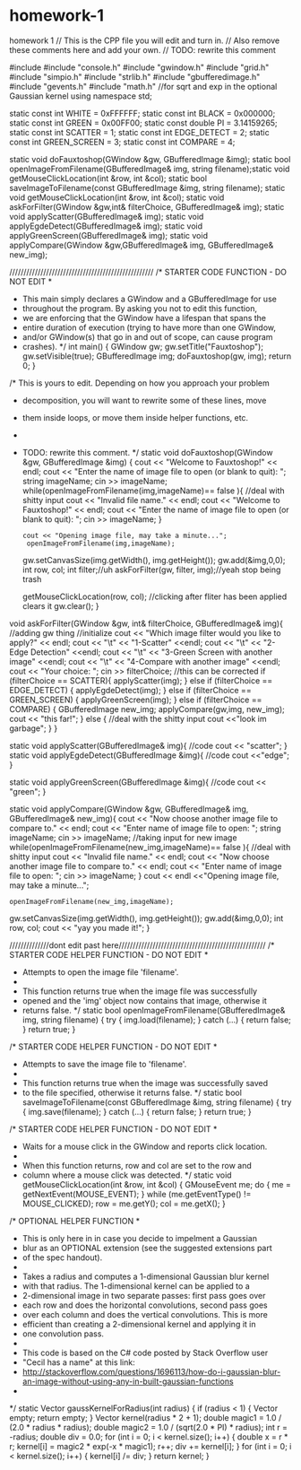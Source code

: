 # homework-1
homework 1
// This is the CPP file you will edit and turn in.
// Also remove these comments here and add your own.
// TODO: rewrite this comment

#include <iostream>
#include "console.h"
#include "gwindow.h"
#include "grid.h"
#include "simpio.h"
#include "strlib.h"
#include "gbufferedimage.h"
#include "gevents.h"
#include "math.h" //for sqrt and exp in the optional Gaussian kernel
using namespace std;

static const int    WHITE = 0xFFFFFF;
static const int    BLACK = 0x000000;
static const int    GREEN = 0x00FF00;
static const double PI    = 3.14159265;
static const int    SCATTER = 1;
static const int    EDGE_DETECT = 2;
static const int    GREEN_SCREEN = 3;
static const int    COMPARE = 4;

static void     doFauxtoshop(GWindow &gw, GBufferedImage &img);
static bool     openImageFromFilename(GBufferedImage& img, string filename);static void     getMouseClickLocation(int &row, int &col);
static bool 	saveImageToFilename(const GBufferedImage &img, string filename);
static void     getMouseClickLocation(int &row, int &col);
static void     askForFilter(GWindow &gw,int& filterChoice, GBufferedImage& img);
static void     applyScatter(GBufferedImage& img);
static void     applyEgdeDetect(GBufferedImage& img);
static void     applyGreenScreen(GBufferedImage& img);
static void     applyCompare(GWindow &gw,GBufferedImage& img, GBufferedImage& new_img);


///////////////////////////////////////////////////
/* STARTER CODE FUNCTION - DO NOT EDIT
 *
 * This main simply declares a GWindow and a GBufferedImage for use
 * throughout the program. By asking you not to edit this function,
 * we are enforcing that the GWindow have a lifespan that spans the
 * entire duration of execution (trying to have more than one GWindow,
 * and/or GWindow(s) that go in and out of scope, can cause program
 * crashes).
 */
int main() {
    GWindow gw;
    gw.setTitle("Fauxtoshop");
    gw.setVisible(true);
    GBufferedImage img;
    doFauxtoshop(gw, img);
    return 0;
}

/* This is yours to edit. Depending on how you approach your problem
 * decomposition, you will want to rewrite some of these lines, move
 * them inside loops, or move them inside helper functions, etc.
 *
 * TODO: rewrite this comment.
 */
static void doFauxtoshop(GWindow &gw, GBufferedImage &img) {
    cout << "Welcome to Fauxtoshop!" << endl;
    cout << "Enter the name of image file to open (or blank to quit): ";
    string imageName;
    cin >> imageName;
       while(openImageFromFilename(img,imageName)== false ){ //deal with shitty input
            cout << "Invalid file name." << endl;
            cout << "Welcome to Fauxtoshop!" << endl;
            cout << "Enter the name of image file to open (or blank to quit): ";
            cin >> imageName;
        }

       cout << "Opening image file, may take a minute...";
        openImageFromFilename(img,imageName);
    gw.setCanvasSize(img.getWidth(), img.getHeight());
    gw.add(&img,0,0);
    int row, col;
    int filter;//uh
    askForFilter(gw, filter, img);//yeah stop being trash

    getMouseClickLocation(row, col); //clicking after fliter has been applied clears it
    gw.clear();
}


void askForFilter(GWindow &gw, int& filterChoice, GBufferedImage& img){ //adding gw thing
  //initialize
    cout << "Which image filter would you like to apply?" << endl;
    cout << "\t" << "1-Scatter" <<endl;
    cout << "\t" << "2-Edge Detection" <<endl;
    cout << "\t" << "3-Green Screen with another image" <<endl;
    cout << "\t" << "4-Compare with another image" <<endl;
    cout << "Your choice: ";
    cin  >> filterChoice; //this can be corrected
        if (filterChoice == SCATTER){
         applyScatter(img);
}
        else if (filterChoice == EDGE_DETECT) {
               applyEgdeDetect(img);
}
                else if (filterChoice == GREEN_SCREEN) {
                 applyGreenScreen(img);
}
                else if (filterChoice == COMPARE) {
                GBufferedImage new_img;
               applyCompare(gw,img, new_img);
               cout << "this far!";
}
                else {
                //deal with the shitty input
            cout <<"look im garbage";
}
}

static void applyScatter(GBufferedImage& img){
    //code
    cout << "scatter";
}
static void applyEgdeDetect(GBufferedImage &img){
    //code
    cout <<"edge";
}

static void applyGreenScreen(GBufferedImage &img){
    //code
    cout << "green";
}

static void applyCompare(GWindow &gw, GBufferedImage& img, GBufferedImage& new_img){
    cout << "Now choose another image file to compare to." << endl;
    cout << "Enter name of image file to open: ";
    string imageName;
    cin >> imageName; //taking input for new image
    while(openImageFromFilename(new_img,imageName)== false ){ //deal with shitty input
         cout << "Invalid file name." << endl;
         cout << "Now choose another image file to compare to." << endl;
         cout << "Enter name of image file to open: ";
         cin >> imageName;
     }
    cout << endl <<"Opening image file, may take a minute...";

    openImageFromFilename(new_img,imageName);
gw.setCanvasSize(img.getWidth(), img.getHeight());
gw.add(&img,0,0);
int row, col;
cout << "yay you made it!";
}


//////////////dont edit past here////////////////////////////////////////////////////
/* STARTER CODE HELPER FUNCTION - DO NOT EDIT
 *
 * Attempts to open the image file 'filename'.
 *
 * This function returns true when the image file was successfully
 * opened and the 'img' object now contains that image, otherwise it
 * returns false.
 */
static bool openImageFromFilename(GBufferedImage& img, string filename) {
    try { img.load(filename); }
    catch (...) { return false; }
    return true;
}

/* STARTER CODE HELPER FUNCTION - DO NOT EDIT
 *
 * Attempts to save the image file to 'filename'.
 *
 * This function returns true when the image was successfully saved
 * to the file specified, otherwise it returns false.
 */
static bool saveImageToFilename(const GBufferedImage &img, string filename) {
    try { img.save(filename); }
    catch (...) { return false; }
    return true;
}

/* STARTER CODE HELPER FUNCTION - DO NOT EDIT
 *
 * Waits for a mouse click in the GWindow and reports click location.
 *
 * When this function returns, row and col are set to the row and
 * column where a mouse click was detected.
 */
static void getMouseClickLocation(int &row, int &col) {
    GMouseEvent me;
    do {
        me = getNextEvent(MOUSE_EVENT);
    } while (me.getEventType() != MOUSE_CLICKED);
    row = me.getY();
    col = me.getX();
}

/* OPTIONAL HELPER FUNCTION
 *
 * This is only here in in case you decide to impelment a Gaussian
 * blur as an OPTIONAL extension (see the suggested extensions part
 * of the spec handout).
 *
 * Takes a radius and computes a 1-dimensional Gaussian blur kernel
 * with that radius. The 1-dimensional kernel can be applied to a
 * 2-dimensional image in two separate passes: first pass goes over
 * each row and does the horizontal convolutions, second pass goes
 * over each column and does the vertical convolutions. This is more
 * efficient than creating a 2-dimensional kernel and applying it in
 * one convolution pass.
 *
 * This code is based on the C# code posted by Stack Overflow user
 * "Cecil has a name" at this link:
 * http://stackoverflow.com/questions/1696113/how-do-i-gaussian-blur-an-image-without-using-any-in-built-gaussian-functions
 *
 */
static Vector<double> gaussKernelForRadius(int radius) {
    if (radius < 1) {
        Vector<double> empty;
        return empty;
    }
    Vector<double> kernel(radius * 2 + 1);
    double magic1 = 1.0 / (2.0 * radius * radius);
    double magic2 = 1.0 / (sqrt(2.0 * PI) * radius);
    int r = -radius;
    double div = 0.0;
    for (int i = 0; i < kernel.size(); i++) {
        double x = r * r;
        kernel[i] = magic2 * exp(-x * magic1);
        r++;
        div += kernel[i];
    }
    for (int i = 0; i < kernel.size(); i++) {
        kernel[i] /= div;
    }
    return kernel;
}
